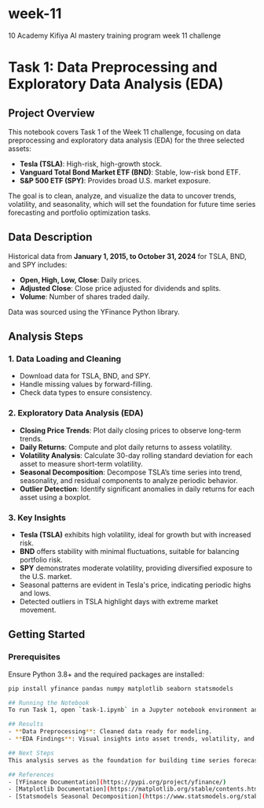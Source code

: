 # week-11
10 Academy Kifiya AI mastery training program week 11 challenge

# Task 1: Data Preprocessing and Exploratory Data Analysis (EDA)

## Project Overview
This notebook covers Task 1 of the Week 11 challenge, focusing on data preprocessing and exploratory data analysis (EDA) for the three selected assets:
- **Tesla (TSLA)**: High-risk, high-growth stock.
- **Vanguard Total Bond Market ETF (BND)**: Stable, low-risk bond ETF.
- **S&P 500 ETF (SPY)**: Provides broad U.S. market exposure.

The goal is to clean, analyze, and visualize the data to uncover trends, volatility, and seasonality, which will set the foundation for future time series forecasting and portfolio optimization tasks.

## Data Description
Historical data from **January 1, 2015, to October 31, 2024** for TSLA, BND, and SPY includes:
- **Open, High, Low, Close**: Daily prices.
- **Adjusted Close**: Close price adjusted for dividends and splits.
- **Volume**: Number of shares traded daily.

Data was sourced using the YFinance Python library.

## Analysis Steps

### 1. Data Loading and Cleaning
- Download data for TSLA, BND, and SPY.
- Handle missing values by forward-filling.
- Check data types to ensure consistency.

### 2. Exploratory Data Analysis (EDA)
- **Closing Price Trends**: Plot daily closing prices to observe long-term trends.
- **Daily Returns**: Compute and plot daily returns to assess volatility.
- **Volatility Analysis**: Calculate 30-day rolling standard deviation for each asset to measure short-term volatility.
- **Seasonal Decomposition**: Decompose TSLA’s time series into trend, seasonality, and residual components to analyze periodic behavior.
- **Outlier Detection**: Identify significant anomalies in daily returns for each asset using a boxplot.

### 3. Key Insights
- **Tesla (TSLA)** exhibits high volatility, ideal for growth but with increased risk.
- **BND** offers stability with minimal fluctuations, suitable for balancing portfolio risk.
- **SPY** demonstrates moderate volatility, providing diversified exposure to the U.S. market.
- Seasonal patterns are evident in Tesla's price, indicating periodic highs and lows.
- Detected outliers in TSLA highlight days with extreme market movement.

## Getting Started

### Prerequisites
Ensure Python 3.8+ and the required packages are installed:
```bash
pip install yfinance pandas numpy matplotlib seaborn statsmodels

## Running the Notebook
To run Task 1, open `task-1.ipynb` in a Jupyter notebook environment and execute each cell sequentially. This notebook will output visualizations and insights based on the above steps.

## Results
- **Data Preprocessing**: Cleaned data ready for modeling.
- **EDA Findings**: Visual insights into asset trends, volatility, and seasonality.

## Next Steps
This analysis serves as the foundation for building time series forecasting models in Task 2. These models will help predict future values and enhance portfolio management.

## References
- [YFinance Documentation](https://pypi.org/project/yfinance/)
- [Matplotlib Documentation](https://matplotlib.org/stable/contents.html)
- [Statsmodels Seasonal Decomposition](https://www.statsmodels.org/stable/generated/statsmodels.tsa.seasonal.seasonal_decompose.html)
